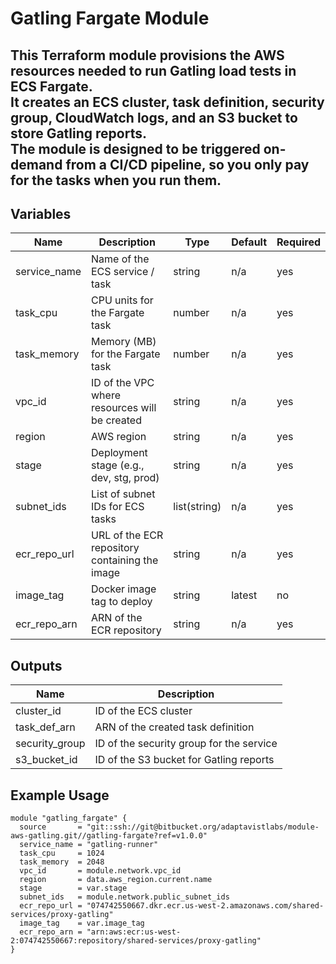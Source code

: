 # Gatling Fargate Module


This Terraform module provisions the AWS resources needed to run Gatling load tests in ECS Fargate.  
It creates an ECS cluster, task definition, security group, CloudWatch logs, and an S3 bucket to store Gatling reports.  
The module is designed to be triggered on-demand from a CI/CD pipeline, so you only pay for the tasks when you run them.
---

## Variables

| Name         | Description                                    | Type         | Default | Required |
| ------------ | ---------------------------------------------- | ------------ | ------- | -------- |
| service_name | Name of the ECS service / task                 | string       | n/a     | yes      |
| task_cpu     | CPU units for the Fargate task                 | number       | n/a     | yes      |
| task_memory  | Memory (MB) for the Fargate task               | number       | n/a     | yes      |
| vpc_id       | ID of the VPC where resources will be created  | string       | n/a     | yes      |
| region       | AWS region                                     | string       | n/a     | yes      |
| stage        | Deployment stage (e.g., dev, stg, prod)        | string       | n/a     | yes      |
| subnet_ids   | List of subnet IDs for ECS tasks               | list(string) | n/a     | yes      |
| ecr_repo_url | URL of the ECR repository containing the image | string       | n/a     | yes      |
| image_tag    | Docker image tag to deploy                     | string       | latest  | no       |
| ecr_repo_arn | ARN of the ECR repository                      | string       | n/a     | yes      |

## Outputs

| Name           | Description                              |
| -------------- | ---------------------------------------- |
| cluster_id     | ID of the ECS cluster                    |
| task_def_arn   | ARN of the created task definition       |
| security_group | ID of the security group for the service |
| s3_bucket_id   | ID of the S3 bucket for Gatling reports  |

## Example Usage

```hcl
module "gatling_fargate" {
  source       = "git::ssh://git@bitbucket.org/adaptavistlabs/module-aws-gatling.git//gatling-fargate?ref=v1.0.0"
  service_name = "gatling-runner"
  task_cpu     = 1024
  task_memory  = 2048
  vpc_id       = module.network.vpc_id
  region       = data.aws_region.current.name
  stage        = var.stage
  subnet_ids   = module.network.public_subnet_ids
  ecr_repo_url = "074742550667.dkr.ecr.us-west-2.amazonaws.com/shared-services/proxy-gatling"
  image_tag    = var.image_tag
  ecr_repo_arn = "arn:aws:ecr:us-west-2:074742550667:repository/shared-services/proxy-gatling"
}

